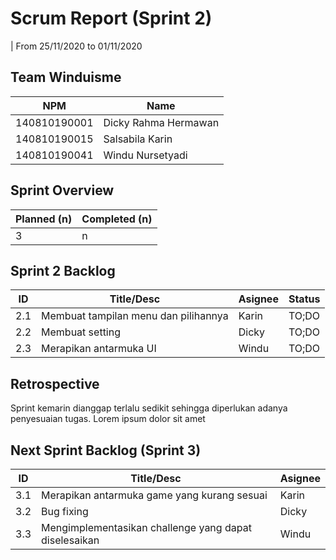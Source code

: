 # Scrum Report (Sprint 2)
| From 25/11/2020 to 01/11/2020

## Team Winduisme
| NPM           | Name        |
| ------------- |-------------|
| 140810190001  | Dicky Rahma Hermawan    |
| 140810190015  | Salsabila Karin    |
| 140810190041  | Windu Nursetyadi |

## Sprint Overview
| Planned (n)   | Completed (n) |
| ------------- |-------------- |
| 3             | n             |

## Sprint 2 Backlog

| ID  | Title/Desc | Asignee | Status |
| --- | ---------- | ------- | ------ |
| 2.1 | Membuat tampilan menu dan pilihannya | Karin | TO;DO | 
| 2.2 | Membuat setting | Dicky | TO;DO |
| 2.3 | Merapikan antarmuka UI | Windu | TO;DO | 

## Retrospective 

Sprint kemarin dianggap terlalu sedikit sehingga diperlukan adanya penyesuaian tugas. Lorem ipsum dolor sit amet

## Next Sprint Backlog (Sprint 3)
| ID  | Title/Desc | Asignee | 
| --- | ---------- | ------- | 
| 3.1 | Merapikan antarmuka game yang kurang sesuai | Karin | 
| 3.2 | Bug fixing | Dicky | 
| 3.3 | Mengimplementasikan challenge yang dapat diselesaikan | Windu |
